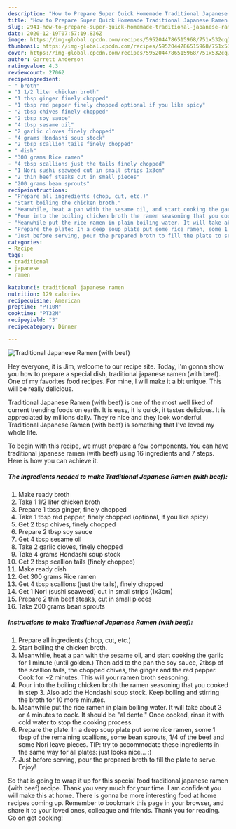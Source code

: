 ```yaml
---
description: "How to Prepare Super Quick Homemade Traditional Japanese Ramen (with beef)"
title: "How to Prepare Super Quick Homemade Traditional Japanese Ramen (with beef)"
slug: 2941-how-to-prepare-super-quick-homemade-traditional-japanese-ramen-with-beef
date: 2020-12-19T07:57:19.836Z
image: https://img-global.cpcdn.com/recipes/5952044786515968/751x532cq70/traditional-japanese-ramen-with-beef-recipe-main-photo.jpg
thumbnail: https://img-global.cpcdn.com/recipes/5952044786515968/751x532cq70/traditional-japanese-ramen-with-beef-recipe-main-photo.jpg
cover: https://img-global.cpcdn.com/recipes/5952044786515968/751x532cq70/traditional-japanese-ramen-with-beef-recipe-main-photo.jpg
author: Garrett Anderson
ratingvalue: 4.3
reviewcount: 27062
recipeingredient:
- " broth"
- "1 1/2 liter chicken broth"
- "1 tbsp ginger finely chopped"
- "1 tbsp red pepper finely chopped optional if you like spicy"
- "2 tbsp chives finely chopped"
- "2 tbsp soy sauce"
- "4 tbsp sesame oil"
- "2 garlic cloves finely chopped"
- "4 grams Hondashi soup stock"
- "2 tbsp scallion tails finely chopped"
- " dish"
- "300 grams Rice ramen"
- "4 tbsp scallions just the tails finely chopped"
- "1 Nori sushi seaweed cut in small strips 1x3cm"
- "2 thin beef steaks cut in small pieces"
- "200 grams bean sprouts"
recipeinstructions:
- "Prepare all ingredients (chop, cut, etc.)"
- "Start boiling the chicken broth."
- "Meanwhile, heat a pan with the sesame oil, and start cooking the garlic for 1 minute (until golden.) Then add to the pan the soy sauce, 2tbsp of the scallion tails, the chopped chives, the ginger and the red pepper. Cook for ~2 minutes. This will your ramen broth seasoning."
- "Pour into the boiling chicken broth the ramen seasoning that you cooked in step 3. Also add the Hondashi soup stock. Keep boiling and stirring the broth for 10 more minutes."
- "Meanwhile put the rice ramen in plain boiling water. It will take about 3 or 4 minutes to cook. It should be &#34;al dente.&#34; Once cooked, rinse it with cold water to stop the cooking process."
- "Prepare the plate: In a deep soup plate put some rice ramen, some 1 tbsp of the remaining scallions, some bean sprouts, 1/4 of the beef and some Nori leave pieces. TIP: try to accommodate these ingredients in the same way for all plates: just looks nice... :)"
- "Just before serving, pour the prepared broth to fill the plate to serve. Enjoy!"
categories:
- Recipe
tags:
- traditional
- japanese
- ramen

katakunci: traditional japanese ramen 
nutrition: 129 calories
recipecuisine: American
preptime: "PT10M"
cooktime: "PT32M"
recipeyield: "3"
recipecategory: Dinner

---
```



![Traditional Japanese Ramen (with beef)](https://img-global.cpcdn.com/recipes/5952044786515968/751x532cq70/traditional-japanese-ramen-with-beef-recipe-main-photo.jpg)

Hey everyone, it is Jim, welcome to our recipe site. Today, I'm gonna show you how to prepare a special dish, traditional japanese ramen (with beef). One of my favorites food recipes. For mine, I will make it a bit unique. This will be really delicious.

Traditional Japanese Ramen (with beef) is one of the most well liked of current trending foods on earth. It is easy, it is quick, it tastes delicious. It is appreciated by millions daily. They're nice and they look wonderful. Traditional Japanese Ramen (with beef) is something that I've loved my whole life.




To begin with this recipe, we must prepare a few components. You can have traditional japanese ramen (with beef) using 16 ingredients and 7 steps. Here is how you can achieve it.

<!--inarticleads1-->

##### The ingredients needed to make Traditional Japanese Ramen (with beef):

1. Make ready  broth
1. Take 1 1/2 liter chicken broth
1. Prepare 1 tbsp ginger, finely chopped
1. Take 1 tbsp red pepper, finely chopped (optional, if you like spicy)
1. Get 2 tbsp chives, finely chopped
1. Prepare 2 tbsp soy sauce
1. Get 4 tbsp sesame oil
1. Take 2 garlic cloves, finely chopped
1. Take 4 grams Hondashi soup stock
1. Get 2 tbsp scallion tails (finely chopped)
1. Make ready  dish
1. Get 300 grams Rice ramen
1. Get 4 tbsp scallions (just the tails), finely chopped
1. Get 1 Nori (sushi seaweed) cut in small strips (1x3cm)
1. Prepare 2 thin beef steaks, cut in small pieces
1. Take 200 grams bean sprouts




<!--inarticleads2-->

##### Instructions to make Traditional Japanese Ramen (with beef):

1. Prepare all ingredients (chop, cut, etc.)
1. Start boiling the chicken broth.
1. Meanwhile, heat a pan with the sesame oil, and start cooking the garlic for 1 minute (until golden.) Then add to the pan the soy sauce, 2tbsp of the scallion tails, the chopped chives, the ginger and the red pepper. Cook for ~2 minutes. This will your ramen broth seasoning.
1. Pour into the boiling chicken broth the ramen seasoning that you cooked in step 3. Also add the Hondashi soup stock. Keep boiling and stirring the broth for 10 more minutes.
1. Meanwhile put the rice ramen in plain boiling water. It will take about 3 or 4 minutes to cook. It should be &#34;al dente.&#34; Once cooked, rinse it with cold water to stop the cooking process.
1. Prepare the plate: In a deep soup plate put some rice ramen, some 1 tbsp of the remaining scallions, some bean sprouts, 1/4 of the beef and some Nori leave pieces. TIP: try to accommodate these ingredients in the same way for all plates: just looks nice... :)
1. Just before serving, pour the prepared broth to fill the plate to serve. Enjoy!




So that is going to wrap it up for this special food traditional japanese ramen (with beef) recipe. Thank you very much for your time. I am confident you will make this at home. There is gonna be more interesting food at home recipes coming up. Remember to bookmark this page in your browser, and share it to your loved ones, colleague and friends. Thank you for reading. Go on get cooking!
